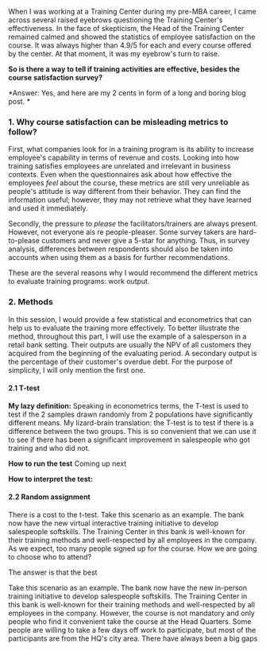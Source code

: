 When I was working at a Training Center during my pre-MBA career, I came across several raised eyebrows questioning the Training Center's effectiveness. In the face of skepticism, the Head of the Training Center remained calmed and showed the statistics of employee satisfaction on the course. It was always higher than 4.9/5 for each and every course offered by the center. At that moment, it was my eyebrow's turn to raise.

**So is there a way to tell if training activities are effective, besides the course satisfaction survey?**

*Answer: Yes, and here are my 2 cents in form of a long and boring blog post. *

### 1. Why course satisfaction can be misleading metrics to follow?
First, what companies look for in a training program is its ability to increase employee's capability in terms of revenue and costs. Looking into how training satisfies employees are unrelated and irrelevant in business contexts. Even when the questionnaires ask about how effective the employees *feel* about the course, these metrics are still very unreliable as people's attitude is way different from their behavior. They can find the information useful; however, they may not retrieve what they have learned and used it immediately.

Secondly, the pressure to *please* the facilitators/trainers are always present. However, not everyone ais re people-pleaser. Some survey takers are hard-to-please customers and never give a 5-star for anything. Thus, in survey analysis, differences between respondents should also be taken into accounts when using them as a basis for further recommendations.

These are the several reasons why I would recommend the different metrics to evaluate training programs: work output.

### 2. Methods

In this session, I would provide a few statistical and econometrics that can help us to evaluate the training more effectively. To better illustrate the method, throughout this part, I will use the example of a salesperson in a retail bank setting. Their outputs are usually the NPV of all customers they acquired from the beginning of the evaluating period. A secondary output is the percentage of their customer's overdue debt. For the purpose of simplicity, I will only mention the first one.

#### 2.1 T-test
**My lazy definition:** Speaking in econometrics terms, the T-test is used to test if the 2 samples drawn randomly from 2 populations have significantly different means. My lizard-brain translation: the T-test is to test if there is a difference between the two groups. This is so convenient that we can use it to see if there has been a significant improvement in salespeople who got training and who did not.

**How to run the test** Coming up next

**How to interpret the test:** 

#### 2.2 Random assignment
There is a cost to the t-test. Take this scenario as an example. The bank now have the new virtual interactive training initiative to develop salespeople softskills. The Training Center in this bank is well-known for their training methods and well-respected by all employees in the company. As we expect, too many people signed up for the course. How we are going to choose who to attend?

The answer is that the best 


Take this scenario as an example. The bank now have the new in-person training initiative to develop salespeople softskills. The Training Center in this bank is well-known for their training methods and well-respected by all employees in the company. However, the course is not mandatory and only people who find it convenient take the course at the Head Quarters. Some people are willing to take a few days off work to participate, but most of the participants are from the HQ's city area. There have always been a big gaps


